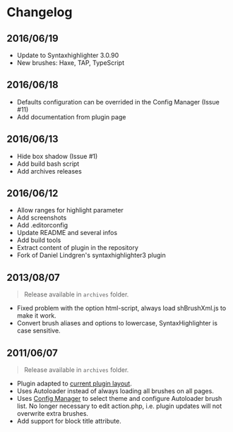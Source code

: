 # Changelog

## 2016/06/19

* Update to Syntaxhighlighter 3.0.90
* New brushes: Haxe, TAP, TypeScript

## 2016/06/18

* Defaults configuration can be overrided in the Config Manager (Issue #11)
* Add documentation from plugin page

## 2016/06/13

* Hide box shadow (Issue #1)
* Add build bash script
* Add archives releases

## 2016/06/12

* Allow ranges for highlight parameter
* Add screenshots
* Add .editorconfig
* Update README and several infos
* Add build tools
* Extract content of plugin in the repository
* Fork of Daniel Lindgren's syntaxhighlighter3 plugin

## 2013/08/07

> Release available in `archives` folder.

* Fixed problem with the option html-script, always load shBrushXml.js to make it work.
* Convert brush aliases and options to lowercase, SyntaxHighlighter is case sensitive.

## 2011/06/07

> Release available in `archives` folder.

* Plugin adapted to [current plugin layout](https://www.dokuwiki.org/devel:plugin_file_structure).
* Uses Autoloader instead of always loading all brushes on all pages.
* Uses [Config Manager](https://www.dokuwiki.org/plugin:config) to select theme and configure Autoloader brush list. No longer necessary to edit action.php, i.e. plugin updates will not overwrite extra brushes.
* Add support for block title attribute.
